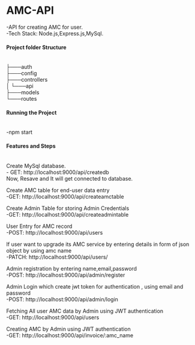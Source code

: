 # AMC-API
-API for creating AMC for user.<br/>
-Tech Stack: Node.js,Express.js,MySql.<br/>

#### Project folder Structure 
<br/>
├───auth<br/>
├───config<br/>
├───controllers<br/>
│   └───api<br/>
├───models<br/>
└───routes<br/>

#### Running the Project
<br/>
-npm start<br/>

#### Features and Steps
<br/>
Create MySql database.<br/>
   - GET: http://localhost:9000/api/createdb<br/>
    Now, Resave and It will get connected to database.<br/>

Create AMC table for end-user data entry<br/>
    -GET: http://localhost:9000/api/createamctable<br/>

Create Admin Table for storing Admin Credentials<br/>
    -GET: http://localhost:9000/api/createadmintable<br/>

User Entry for AMC record<br/>
    -POST: http://localhost:9000/api/users<br/>

If user want to upgrade its AMC service by entering details in form of json object by using amc name<br/>
    -PATCH: http://localhost:9000/api/users/<br/>

Admin registration by entering name,email,password<br/>
    -POST: http://localhost:9000/api/admin/register<br/>

Admin Login which create jwt token for authentication , using email and password<br/>
    -POST: http://localhost:9000/api/admin/login<br/>

Fetching All user AMC data by Admin using JWT authentication<br/>
    -GET: http://localhost:9000/api/users<br/>

Creating AMC by Admin using JWT authentication<br/>
    -GET: http://localhost:9000/api/invoice/:amc_name<br/>









    